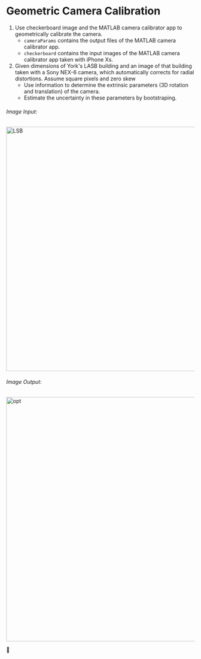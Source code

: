 # Geometric Camera Calibration

1. Use checkerboard image and the MATLAB camera calibrator app to geometrically calibrate the camera. 
   - `cameraParams` contains the output files of the MATLAB camera calibrator app.
   - `checkerboard` contains the input images of the MATLAB camera calibrator app taken with iPhone Xs.
2. Given dimensions of York's LASB building and an image of that building taken with a Sony NEX-6 camera, which automatically corrects for radial distortions. Assume square pixels and zero skew
   - Use information to determine the extrinsic parameters (3D rotation and translation) of the camera.
   - Estimate the uncertainty in these parameters by bootstraping. 

###### Image Input: 
<img src="images/LSB.jpg" alt="LSB"  width="982" height="652" /> <br/>
###### Image Output: 
<img src="images/optimized.eps" alt="opt" width="982" height="652" /> <br/>

